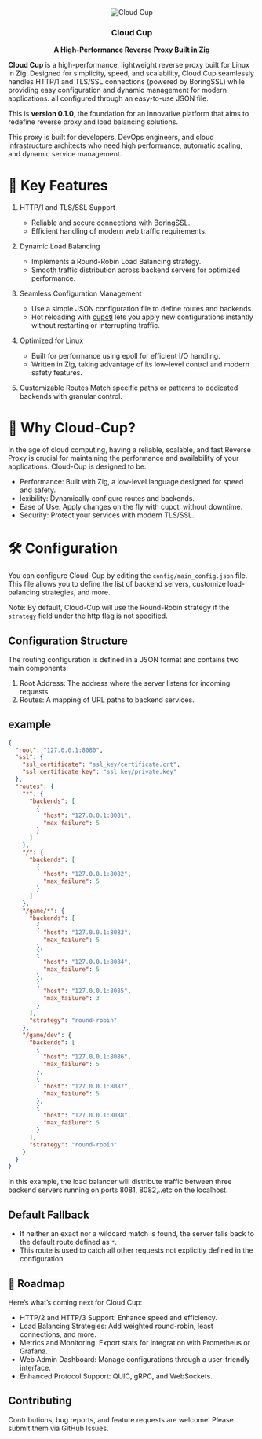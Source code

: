 
<div align="center">
  <img src="https://github.com/user-attachments/assets/6b5aae46-2ac0-4c2f-a98c-675f2bf02350"  alt="Cloud Cup">
     <h3>Cloud Cup</h3>
  <p><strong>A High-Performance Reverse Proxy Built in Zig </strong></p>
</div>




**Cloud Cup** is a high-performance, lightweight reverse proxy built for Linux in Zig. Designed for simplicity, speed, and scalability, Cloud Cup seamlessly handles HTTP/1 and TLS/SSL connections (powered by BoringSSL) while providing easy configuration and dynamic management for modern applications. all configured through an easy-to-use JSON file.

This is **version 0.1.0**, the foundation for an innovative platform that aims to redefine reverse proxy and load balancing solutions.

This proxy is built for developers, DevOps engineers, and cloud infrastructure architects who need high performance, automatic scaling, and dynamic service management.

# 🚀 Key Features
1. HTTP/1 and TLS/SSL Support
   - Reliable and secure connections with BoringSSL.
   - Efficient handling of modern web traffic requirements.

3. Dynamic Load Balancing
   - Implements a Round-Robin Load Balancing strategy.
   - Smooth traffic distribution across backend servers for optimized performance.

5. Seamless Configuration Management
   - Use a simple JSON configuration file to define routes and backends.
   - Hot reloading with [cupctl](https://github.com/cloud-cup/cup-cli) lets you apply new configurations instantly without restarting or interrupting traffic.

7. Optimized for Linux
    - Built for performance using epoll for efficient I/O handling.
    - Written in Zig, taking advantage of its low-level control and modern safety features.

8. Customizable Routes
   Match specific paths or patterns to dedicated backends with granular control.

# 🎯 Why Cloud-Cup?
In the age of cloud computing, having a reliable, scalable, and fast Reverse Proxy is crucial for maintaining the performance and availability of your applications. Cloud-Cup is designed to be:

- Performance: Built with Zig, a low-level language designed for speed and safety.
- lexibility: Dynamically configure routes and backends.
- Ease of Use: Apply changes on the fly with cupctl without downtime.
- Security: Protect your services with modern TLS/SSL.

# 🛠️ Configuration
You can configure Cloud-Cup by editing the `config/main_config.json` file. This file allows you to define the list of backend servers, customize load-balancing strategies, and more.

Note: By default, Cloud-Cup will use the Round-Robin strategy if the `strategy` field  under the http flag is not specified.

## Configuration Structure

The routing configuration is defined in a JSON format and contains two main components:

  1. Root Address: The address where the server listens for incoming requests.
  2. Routes: A mapping of URL paths to backend services.

## example 
```json
{
  "root": "127.0.0.1:8080",
  "ssl": {  
    "ssl_certificate": "ssl_key/certificate.crt",  
    "ssl_certificate_key": "ssl_key/private.key"  
  },
  "routes": {
    "*": {
      "backends": [
        {
          "host": "127.0.0.1:8081",
          "max_failure": 5
        }
      ]
    },
    "/": {
      "backends": [
        {
          "host": "127.0.0.1:8082",
          "max_failure": 5
        }
      ]
    },
    "/game/*": {
      "backends": [
        {
          "host": "127.0.0.1:8083",
          "max_failure": 5
        },
        {
          "host": "127.0.0.1:8084",
          "max_failure": 5
        },
        {
          "host": "127.0.0.1:8085",
          "max_failure": 3
        }
      ],
      "strategy": "round-robin"
    },
    "/game/dev": {
      "backends": [
        {
          "host": "127.0.0.1:8086",
          "max_failure": 5
        },
        {
          "host": "127.0.0.1:8087",
          "max_failure": 5
        },
        {
          "host": "127.0.0.1:8088",
          "max_failure": 5
        }
      ],
      "strategy": "round-robin"
    }
  }
}
```
In this example, the load balancer will distribute traffic between three backend servers running on ports 8081, 8082,..etc on the localhost.

## Default Fallback

  - If neither an exact nor a wildcard match is found, the server falls back to the default route defined as `*`.
  - This route is used to catch all other requests not explicitly defined in the configuration.


## 🌟 Roadmap
Here’s what’s coming next for Cloud Cup:
- HTTP/2 and HTTP/3 Support: Enhance speed and efficiency.
- Load Balancing Strategies: Add weighted round-robin, least connections, and more.
- Metrics and Monitoring: Export stats for integration with Prometheus or Grafana.
- Web Admin Dashboard: Manage configurations through a user-friendly interface.
- Enhanced Protocol Support: QUIC, gRPC, and WebSockets.

## Contributing

Contributions, bug reports, and feature requests are welcome! Please submit them via GitHub Issues.

